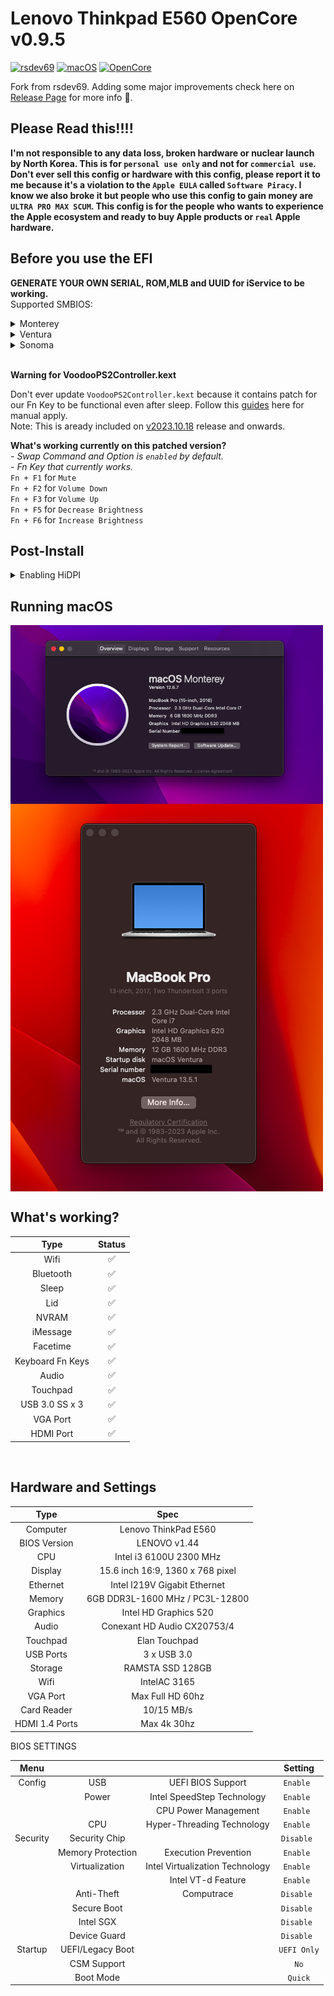 # Lenovo Thinkpad E560 OpenCore v0.9.5


[![rsdev69](https://img.shields.io/badge/rsdev69-fork-green?logo=github)](https://github.com/rsdev69/ThinkPad-E560-Hackintosh)
[![macOS](https://img.shields.io/badge/Apple-macOS-white)](https://developer.apple.com/documentation/macos-release-notes)
[![OpenCore](https://img.shields.io/badge/OpenCore-0.9.5-blue)](https://github.com/acidanthera/OpenCorePkg)


Fork from rsdev69. Adding some major improvements check here on [Release Page](https://github.com/KenDxD/Lenovo-Thinkpad-E560-Hackintosh/releases) for more info 🥹.

## Please Read this!!!!

**I'm not responsible to any data loss, broken hardware or nuclear launch by North Korea. This is for `personal use only` and not for `commercial use`. Don't ever sell this config or hardware with this config, please report it to me because it's a violation to the `Apple EULA` called `Software Piracy`. I know we also broke it but people who use this config to gain money are `ULTRA PRO MAX SCUM`. This config is for the people who wants to experience the Apple ecosystem and ready to buy Apple products or `real` Apple hardware.**

## Before you use the EFI

<strong>GENERATE YOUR OWN SERIAL, ROM,MLB and UUID for iService to be working.</strong><br>
Supported SMBIOS:<br>
<details>
 <summary>Monterey</summary>
 
 `MacbookPro13,1`
 
</details>
<details>
 <summary>Ventura</summary>
 
 `MacbookPro14,1`
 
</details>
<details>
 <summary>Sonoma</summary>
 
 `MacbookPro15,2`
 
</details>
<br>

<strong>Warning for VoodooPS2Controller.kext</strong>
<br>

Don't ever update `VoodooPS2Controller.kext` because it contains patch for our Fn Key to be functional even after sleep. Follow this [guides](https://github.com/KenDxD/Lenovo-Thinkpad-E560-Hackintosh/blob/main/Custom%20patch/Guide.md) here for manual apply. <br> Note: This is aready included on [v2023.10.18](https://github.com/KenDxD/Lenovo-Thinkpad-E560-Hackintosh/releases/tag/v2023.10.18) release and onwards.<br>

**What's working currently on this patched version?**<br>
*- Swap Command and Option is `enabled` by default.*<br>
*- Fn Key that currently works.*<br>
`Fn + F1` for `Mute`<br>
`Fn + F2` for `Volume Down`<br>
`Fn + F3` for `Volume Up`<br>
`Fn + F5` for `Decrease Brightness`<br>
`Fn + F6` for `Increase Brightness`<br>


## Post-Install

<details>
 <summary>Enabling HiDPI</summary>
 <br>
<strong>1. Enable HiDPI Mode</strong><br>
<br>
Open your terminal and copy/paste the following command to enable HiDPI mode:
  
`sudo defaults write /Library/Preferences/com.apple.windowserver.plist DisplayResolutionEnabled -bool`

<br>
<strong>2. Detect Display</strong><br>
<br>

Use IORegistryExplorerMap and locate `AppleBacklightDisplay`<br>

Find your `DisplayProductID` and `DisplayVendorID`<br>
<br>
If the value is equal to<br>
DisplayProductID = `0x46ec`<br>
DisplayVendorID = `0x6af`<br>
You can use this already made patch [DisplayProductID-46ec](https://github.com/KenDxD/Lenovo-Thinkpad-E560-Hackintosh/blob/main/Custom%20patch/DisplayProductID-46ec.plist)
<br>
If not, go here at [HiDPI Generator by codeclou](https://codeclou.github.io/Display-Override-PropertyList-File-Parser-and-Generator-with-HiDPI-Support-For-Scaled-Resolutions/) and make your own `.plist` by following the `Instruction 1 and 2`.

<br>
<strong>3. Copy to Library Folder (No SIP required)</strong><br>
<br>
Copy this command if you download the ready made patch:

`sudo cp ~/Downloads/DisplayProductID-46ec.plist /Library/Displays/Contents/Resources/Overrides/DisplayVendorID-6af/DisplayProductID-46ec`

<strong>Note: Don't use this command if you generate your own `.plist`. Follow the guide on codeclou's site</strong>

<br>
<strong>4. Restart and check the changes</strong>
<br>

</details>

## Running macOS

<img align="center" src="./img/specsmonterey.png" alt="specsmonterey" width="500">
<img align="center" src="./img/specsventura.png" alt="specsventura" width="500">

<br clear="right">

## What's working?

| Type               | Status   |
|:------------------:|:--------:|
| Wifi               |    ✅    |
| Bluetooth          |    ✅    |
| Sleep              |    ✅    |
| Lid                |    ✅    |
| NVRAM              |    ✅    |
| iMessage           |    ✅    |
| Facetime           |    ✅    |
| Keyboard Fn Keys   |    ✅    |
| Audio              |    ✅    |
| Touchpad           |    ✅    |
| USB 3.0 SS x 3     |    ✅    |
| VGA Port           |    ✅    |
| HDMI Port          |    ✅    |


<br clear="right">
 
## Hardware and Settings

| Type             | Spec                                  |
|:----------------:|:-------------------------------------:|
| Computer         | Lenovo ThinkPad E560                  |
| BIOS Version     | LENOVO v1.44                          |
| CPU              | Intel i3 6100U 2300 MHz               |
| Display          | 15.6 inch 16:9, 1360 x 768 pixel      |
| Ethernet         | Intel I219V Gigabit Ethernet          |
| Memory           | 6GB DDR3L-1600 MHz / PC3L-12800       |
| Graphics         | Intel HD Graphics 520                 |
| Audio            | Conexant HD Audio CX20753/4           |
| Touchpad         | Elan Touchpad                         |
| USB Ports        | 3 x USB 3.0                           |
| Storage          | RAMSTA SSD 128GB                      |
| Wifi             | IntelAC 3165                          |
| VGA Port         | Max Full HD 60hz                      |
| Card Reader      | 10/15 MB/s                            |
| HDMI 1.4 Ports   | Max 4k 30hz                           |

BIOS SETTINGS

| Menu       |                     |                                   | Setting       |
|:----------:|:-------------------:|:---------------------------------:|:-------------:|
| Config     | USB                 | UEFI BIOS Support                 | `Enable `     |
|            | Power               | Intel SpeedStep Technology        | `Enable `     |
|            |                     | CPU Power Management              | `Enable `     |
|            | CPU                 | Hyper-Threading Technology        | `Enable `     |
| Security   | Security Chip       |                                   | `Disable `    |
|            | Memory Protection   | Execution Prevention              | `Enable `     |
|            | Virtualization      | Intel Virtualization Technology   | `Enable `     |
|            |                     | Intel VT-d Feature                | `Enable `     |
|            | Anti-Theft          | Computrace                        | `Disable `    |
|            | Secure Boot         |                                   | `Disable `    |
|            | Intel SGX           |                                   | `Disable `    |
|            | Device Guard        |                                   | `Disable `    |
| Startup    | UEFI/Legacy Boot    |                                   | `UEFI Only`   |
|            | CSM Support         |                                   | `No`          |
|            | Boot Mode           |                                   | `Quick`       |
